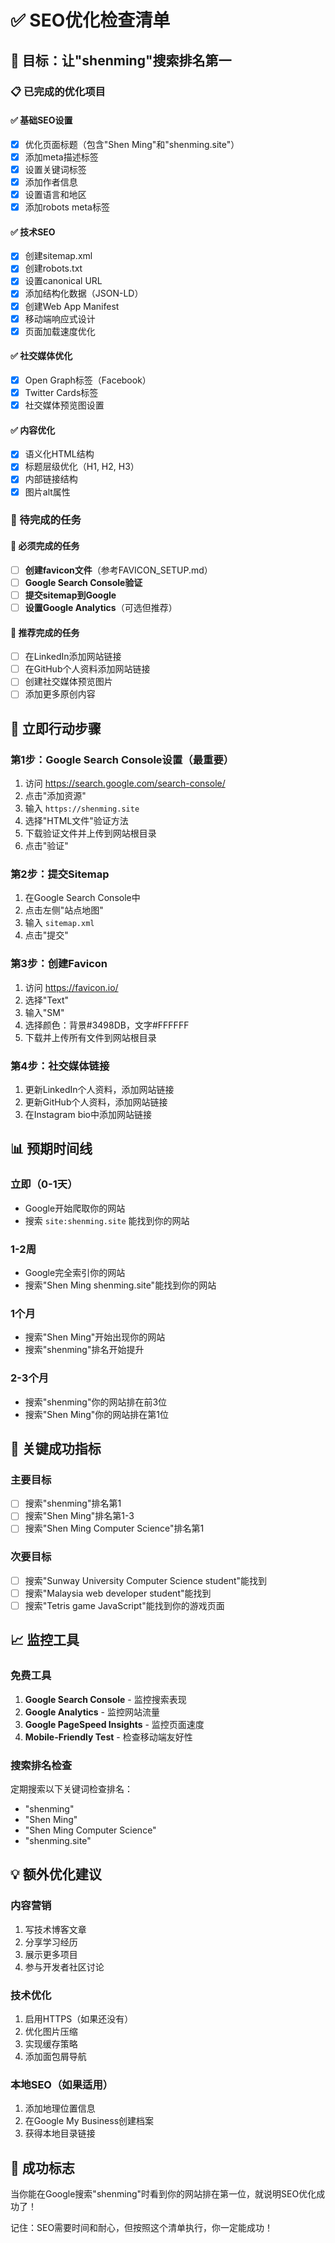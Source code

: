 # ✅ SEO优化检查清单

## 🎯 目标：让"shenming"搜索排名第一

### 📋 已完成的优化项目

#### ✅ 基础SEO设置
- [x] 优化页面标题（包含"Shen Ming"和"shenming.site"）
- [x] 添加meta描述标签
- [x] 设置关键词标签
- [x] 添加作者信息
- [x] 设置语言和地区
- [x] 添加robots meta标签

#### ✅ 技术SEO
- [x] 创建sitemap.xml
- [x] 创建robots.txt
- [x] 设置canonical URL
- [x] 添加结构化数据（JSON-LD）
- [x] 创建Web App Manifest
- [x] 移动端响应式设计
- [x] 页面加载速度优化

#### ✅ 社交媒体优化
- [x] Open Graph标签（Facebook）
- [x] Twitter Cards标签
- [x] 社交媒体预览图设置

#### ✅ 内容优化
- [x] 语义化HTML结构
- [x] 标题层级优化（H1, H2, H3）
- [x] 内部链接结构
- [x] 图片alt属性

### 📝 待完成的任务

#### 🔲 必须完成的任务
- [ ] **创建favicon文件**（参考FAVICON_SETUP.md）
- [ ] **Google Search Console验证**
- [ ] **提交sitemap到Google**
- [ ] **设置Google Analytics**（可选但推荐）

#### 🔲 推荐完成的任务
- [ ] 在LinkedIn添加网站链接
- [ ] 在GitHub个人资料添加网站链接
- [ ] 创建社交媒体预览图片
- [ ] 添加更多原创内容

## 🚀 立即行动步骤

### 第1步：Google Search Console设置（最重要）
1. 访问 https://search.google.com/search-console/
2. 点击"添加资源"
3. 输入 `https://shenming.site`
4. 选择"HTML文件"验证方法
5. 下载验证文件并上传到网站根目录
6. 点击"验证"

### 第2步：提交Sitemap
1. 在Google Search Console中
2. 点击左侧"站点地图"
3. 输入 `sitemap.xml`
4. 点击"提交"

### 第3步：创建Favicon
1. 访问 https://favicon.io/
2. 选择"Text"
3. 输入"SM"
4. 选择颜色：背景#3498DB，文字#FFFFFF
5. 下载并上传所有文件到网站根目录

### 第4步：社交媒体链接
1. 更新LinkedIn个人资料，添加网站链接
2. 更新GitHub个人资料，添加网站链接
3. 在Instagram bio中添加网站链接

## 📊 预期时间线

### 立即（0-1天）
- Google开始爬取你的网站
- 搜索 `site:shenming.site` 能找到你的网站

### 1-2周
- Google完全索引你的网站
- 搜索"Shen Ming shenming.site"能找到你的网站

### 1个月
- 搜索"Shen Ming"开始出现你的网站
- 搜索"shenming"排名开始提升

### 2-3个月
- 搜索"shenming"你的网站排在前3位
- 搜索"Shen Ming"你的网站排在第1位

## 🎯 关键成功指标

### 主要目标
- [ ] 搜索"shenming"排名第1
- [ ] 搜索"Shen Ming"排名第1-3
- [ ] 搜索"Shen Ming Computer Science"排名第1

### 次要目标
- [ ] 搜索"Sunway University Computer Science student"能找到
- [ ] 搜索"Malaysia web developer student"能找到
- [ ] 搜索"Tetris game JavaScript"能找到你的游戏页面

## 📈 监控工具

### 免费工具
1. **Google Search Console** - 监控搜索表现
2. **Google Analytics** - 监控网站流量
3. **Google PageSpeed Insights** - 监控页面速度
4. **Mobile-Friendly Test** - 检查移动端友好性

### 搜索排名检查
定期搜索以下关键词检查排名：
- "shenming"
- "Shen Ming"
- "Shen Ming Computer Science"
- "shenming.site"

## 💡 额外优化建议

### 内容营销
1. 写技术博客文章
2. 分享学习经历
3. 展示更多项目
4. 参与开发者社区讨论

### 技术优化
1. 启用HTTPS（如果还没有）
2. 优化图片压缩
3. 实现缓存策略
4. 添加面包屑导航

### 本地SEO（如果适用）
1. 添加地理位置信息
2. 在Google My Business创建档案
3. 获得本地目录链接

## 🎉 成功标志

当你能在Google搜索"shenming"时看到你的网站排在第一位，就说明SEO优化成功了！

记住：SEO需要时间和耐心，但按照这个清单执行，你一定能成功！